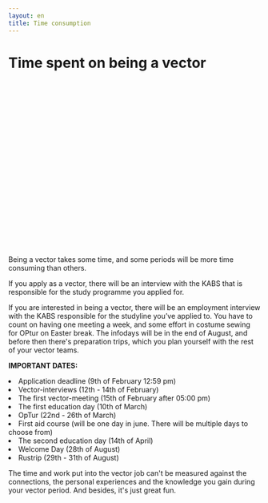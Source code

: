 ```yaml
---
layout: en
title: Time consumption
---
```

<h1>Time spent on being a vector</h1>

<div id="poster-image" style="height: 335px; background-image: url('/static/img/tidsforbrugSommer23.gif');">
</div>

<p>Being a vector takes some time, and some periods will be more time consuming than others.</p>

<p>If you apply as a vector, there will be an interview with the KABS that is responsible for the study programme you applied for.</p> 

<p>
If you are interested in being a vector, there will be an employment interview with the KABS responsible for the studyline you’ve applied to. You have to count on having one meeting a week, and some effort in costume sewing for OPtur on Easter break. The infodays will be in the end of August, and before then there's preparation trips, which you plan yourself with the rest of your vector teams.
</p>

<p>
<b>IMPORTANT DATES:</b>
</p>

<li>Application deadline (9th of February 12:59 pm)            </li>
<li>Vector-interviews (12th - 14th of February)                   </li>
<li>The first vector-meeting (15th of February after 05:00 pm)	</li>
<li>The first education day (10th of March)				        </li>
<li>OpTur (22nd - 26th of March)					    </li>
<li>First aid course (will be one day in june. There will be multiple days to choose from)           </li>
<li>The second education day (14th of April)				    </li>
<li>Welcome Day (28th of August)						        </li>
<li>Rustrip (29th - 31th of August)							    </li>



<!---
<li>First Vector Meeting (17th February)</li>
<li>First educational day (19th March)</li>
<li>Second educational day (23th April) </li>
<li>OPtur (8th April - 12nd April)</li>
<li>First Aid (One if the following days: 4th, 5th, 11th or 12th June)</li>
<li>Intro-day (19th August)</li>
<li>Rus trip (20th - 27th August depending on the type of trip)</li>
<li><a style="font-style: italic;">Only for beverage </a>Beverage education (26th or 27th of March)</li>
<li>Second educational day (23rd April) </li>
<li>OPtur (8th April - 12th April)</li>
<li>First Aid (One of the following days: 4th, 5th, 11th or 12th June)</li>
<li>Intro-day (19th August)</li>
<li>Rus trip (20th - 26th August depending on the type of trip)</li>
--->

<p>
The time and work put into the vector job can't be measured against the connections, the personal experiences and the knowledge you gain during your vector period. And besides, it's just great fun.
</p>







